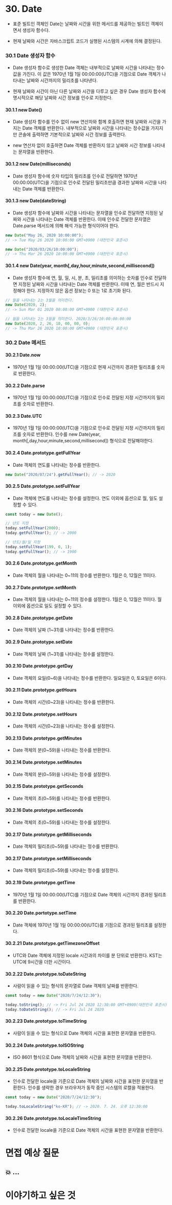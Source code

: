# 30. Date

- 표준 빌트인 객체인 Date는 날짜와 시간을 위한 메서드를 제공하는 빌트인 객체이면서 생성자 함수다.

- 현재 날짜와 시간은 자바스크립트 코드가 실행된 시스템의 시계에 의해 결정된다.

### 30.1 Date 생성자 함수

- Date 생성자 함수로 생성한 Date 객체는 내부적으로 날짜와 시간을 나타내는 정수값을 가진다. 이 값은 1970년 1월 1일 00:00:00(UTC)을 기점으로 Date 객체가 나타내는 날짜와 시간까지의 밀리초를 나타낸다.

- 현재 날짜와 시간이 아닌 다른 날짜와 시간을 다루고 싶은 경우 Date 생성자 함수에 명시적으로 해당 날짜와 시간 정보를 인수로 지정한다.

#### 30.1.1 new Date()

- Date 생성자 함수를 인수 없이 new 연산자와 함께 호출하면 현재 날짜와 시간을 가지는 Date 객체를 반환한다. 내부적으로 날짜와 시간을 나타내는 정수값을 가지지만 콘솔에 출력하면 기본적으로 날짜와 시간 정보를 출력한다.

- new 연산자 없이 호출하면 Date 객체를 반환하지 않고 날짜와 시간 정보를 나타내는 문자열을 반환한다.

#### 30.1.2 new Date(milliseconds)

- Date 생성자 함수에 숫자 타입의 밀리초를 인수로 전달하면 1970년 00:00:00(UTC)을 기점으로 인수로 전달된 밀리초만큼 경과한 날짜와 시간을 나타내는 Date 객체를 반환한다.

#### 30.1.3 new Date(dateString)

- Date 생성자 함수에 날짜와 시간을 나타내는 문자열을 인수로 전달하면 지정된 날짜와 시간을 나타내는 Date 객체를 반환한다. 이때 인수로 전달한 문자열은 Date.parse 메서드에 의해 해석 가능한 형식이어야 한다.

```jsx
new Date("May 26, 2020 10:00:00");
// -> Tue May 26 2020 10:00:00 GMT+0900 (대한민국 표준시)

new Date("2020/03/26/10:00:00");
// -> Thu Mar 26 2020 10:00:00 GMT+0900 (대한민국 표준시)
```

#### 30.1.4 new Date(year, month[,day,hour,minute,second,millisecond])

- Date 생성자 함수에 연, 월, 일, 시, 분, 초, 밀리초를 의미하는 숫자를 인수로 전달하면 지정된 날짜와 시간을 나타내는 Date 객체를 반환한다. 이때 연, 월은 반드시 지정해야 한다. 지정하지 않은 옵션 정보는 0 또는 1로 초기화 된다.

```jsx
// 월을 나타내는 2는 3월을 의미한다.
new Date(2020, 2);
// -> Sun Mar 01 2020 00:00:00 GMT+0900 (대한민국 표준시)

// 월을 나타내는 2는 3월을 의미한다. 2020/3/26/10:00:00:00:00
new Date(2020, 2, 26, 10, 00, 00, 0);
// -> Thu Mar 26 2020 10:00:00 GMT+0900 (대한민국 표준시)
```

### 30.2 Date 메서드

#### 30.2.1 Date.now

- 1970년 1월 1일 00:00:00(UTC)을 기점으로 현재 시간까지 경과한 밀리초를 숫자로 반환한다.

#### 30.2.2 Date.parse

- 1970년 1월 1일 00:00:00(UTC)을 기점으로 인수로 전달된 지정
  시간까지의 밀리초를 숫자로 반환한다.

#### 30.2.3 Date.UTC

- 1970년 1월 1일 00:00:00(UTC)을 기점으로 인수로 전달된 지정
  시간까지의 밀리초를 숫자로 반환한다. 인수를 new Date(year, month[,day,hour,minute,second,millisecond]) 형식으로 전달해야한다.

#### 30.2.4 Date.prototype.getFullYear

- Date 객체의 연도를 나타내는 정수를 반환한다.

```jsx
new Date("2020/07/24").getFullYear(); // -> 2020
```

#### 30.2.5 Date.prototype.setFullYear

- Date 객체에 연도를 나타내는 정수를 설정한다. 연도 이외에 옵션으로 월, 일도 설정할 수 있다.

```jsx
const today = new Date();

// 년도 지정
today.setFullYear(2000);
today.getFullYear(); // -> 2000

// 년도/월/일 지정
today.setFullYear(199, 0, 1);
today.getFullYear(); // -> 1900
```

#### 30.2.6 Date.prototype.getMonth

- Date 객체의 월을 나타내는 0~11의 정수를 반환한다. 1월은 0, 12월은 11이다.

#### 30.2.7 Date.prototype.setMonth

- Date 객체의 월을 나타내는 0~11의 정수를 설정한다. 1월은 0, 12월은 11이다. 월 이외에 옵션으로 일도 설정할 수 있다.

#### 30.2.8 Date.prototype.getDate

- Date 객체의 날짜 (1~31)를 나타내는 정수를 반환한다.

#### 30.2.9 Date.prototype.setDate

- Date 객체의 날짜 (1~31)를 나타내는 정수를 설정한다.

#### 30.2.10 Date.prototype.getDay

- Date 객체의 요일(0~6)을 나타내는 정수를 반환한다. 일요일은 0, 토요일은 6이다.

#### 30.2.11 Date.prototype.getHours

- Date 객체의 시간(0~23)을 나타내는 정수를 반환한다.

#### 30.2.12 Date.prototype.setHours

- Date 객체의 시간(0~23)을 나타내는 정수를 설정한다.

#### 30.2.13 Date.prototype.getMinutes

- Date 객체의 분(0~59)을 나타내는 정수를 반환한다.

#### 30.2.14 Date.prototype.setMinutes

- Date 객체의 분(0~59)을 나타내는 정수를 설정한다.

#### 30.2.15 Date.prototype.getSeconds

- Date 객체의 초(0~59)를 나타내는 정수를 반환한다.

#### 30.2.16 Date.prototype.setSeconds

- Date 객체의 초(0~59)를 나타내는 정수를 설정한다.

#### 30.2.17 Date.prototype.getMilliseconds

- Date 객체의 밀리초(0~59)를 나타내는 정수를 반환한다.

#### 30.2.17 Date.prototype.setMilliseconds

- Date 객체의 밀리초(0~59)를 나타내는 정수를 설정한다.

#### 30.2.19 Date.prototype.getTime

- 1970년 1월 1일 00:00:00(UTC)를 기점으로 Date 객체의 시간까지 경과된 밀리초를 반환한다.

#### 30.2.20 Date.portotype.setTime

- Date 객체에 1970년 1월 1일 00:00:00(UTC)를 기점으로 경과된 밀리초를 설정한다.

#### 30.2.21 Date.prototype.getTimezoneOffset

- UTC와 Date 객체에 지정된 locale 시간과의 차이를 분 단위로 반환한다. KST는 UTC에 9시간을 더한 시간이다.

#### 30.2.22 Date.prototype.toDateString

- 사람이 읽을 수 있는 형식의 문자열로 Date 객체의 날짜를 반환한다.

```jsx
const today = new Date("2020/7/24/12:30");

today.toString(); // -> Fri Jul 24 2020 12:30:00 GMT+0900(대한민국 표준시)
today.toDateString(); // -> Fri Jul 24 2020
```

#### 30.2.23 Date.prototype.toTimeString

- 사람이 읽을 수 있는 형식으로 Date 객체의 시간을 표현한 문자열을 반환한다.

#### 30.2.24 Date.prototype.toISOString

- ISO 8601 형식으로 Date 객체의 날짜와 시간을 표현한 문자열을 반환한다.

#### 30.2.25 Date.prototype.toLocaleString

- 인수로 전달한 locale을 기준으로 Date 객체의 날짜와 시간을 표현한 문자열을 반환한다. 인수를 생략한 경우 브라우저가 동작 중인 시스템의 로캘을 적용한다.

```jsx
const today = new Date("2020/7/24/12:30");

today.toLocaleString("ko-KR"); // -> 2020. 7. 24. 오후 12:30:00
```

#### 30.2.26 Date.prototype.toLocaleTimeString

- 인수로 전달한 locale을 기준으로 Date 객체의 시간을 표현한 문자열을 반환한다.

# 면접 예상 질문

## 💥 ...

# 이야기하고 싶은 것
